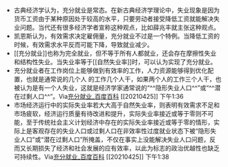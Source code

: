 - 古典经济学认为，充分就业是常态。在新古典经济学理论中，失业现象是因为货币工资由于某种原因处于较高的水平，只要劳动者接受降低工资就能解决失业问题。当代还有很多经济学者宣称这种观点，比如薛兆丰就主张这种观点。
- 凯恩斯认为，有效需求决定雇佣量，充分就业不过是一个特例。当降低工资的时候，有效需求水平反而可能下降，导致就业减少。
- [[充分就业]]也称为完全就业，但不等于所有人都就业，还会存在摩擦性失业和结构性失业。当失业率等于[[自然失业率]]时，可以认为实现了充分就业。
- 充分就业者在工作岗位上能够做到有效率的工作，人力资源能够得到优化配置，也就是通常说的几个人 的工作几个人干，如果两个人的工作三个人干，也被认为是有一个人失业，这就是经济学家通常说的“^^隐形失业人口^^”或“^^潜在过剩人口^^”。Via[充分就业_百度百科](https://baike.baidu.com/item/%E5%85%85%E5%88%86%E5%B0%B1%E4%B8%9A) [[20210425]] 下午1:36
- 市场经济运行中的实际失业率若大大高于自然失业率，则表明有效需求不足和市场疲软，经济运行质量有待改进和提升，实际失业率接近或等于零则不可能，至于传统社会主义计划经济中存在的实际失业率接近或等于零的情形，实际上是客观存在的失业人口或过剩人口在非效率性过度就业状态下被“隐形失业人口”或“潜在过剩人口”所掩盖，不仅在事实上没能解决失业人口问题，反而又长期损失了经济和社会发展的应有效率，以此为标志的政治优越性也缺乏可持续性。Via[充分就业_百度百科](https://baike.baidu.com/item/%E5%85%85%E5%88%86%E5%B0%B1%E4%B8%9A) [[20210425]] 下午1:38
